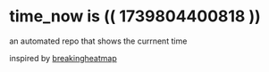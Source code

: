 # time_now is (( 1739804400818 ))

an automated repo that shows the currnent time

inspired by [breakingheatmap](https://github.com/breakingheatmap/breakingheatmap)